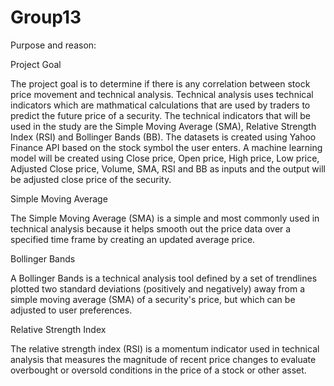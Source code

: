 # Group13

Purpose and reason: 

Project Goal

The project goal is to determine if there is any correlation between stock price movement and technical analysis. Technical analysis uses technical indicators which are mathmatical calculations that are used by traders to predict the future price of a security. The technical indicators that will be used in the study are the Simple Moving Average (SMA), Relative Strength Index (RSI) and Bollinger Bands (BB). The datasets is created using Yahoo Finance API based on the stock symbol the user enters. A machine learning model will be created using Close price, Open price, High price, Low price, Adjusted Close price, Volume, SMA, RSI and BB as inputs and the output will be adjusted close price of the security.

Simple Moving Average

The Simple Moving Average (SMA) is a simple and most commonly used in technical analysis because it helps smooth out the price data over a specified time frame by creating an updated average price.

Bollinger Bands

A Bollinger Bands is a technical analysis tool defined by a set of trendlines plotted two standard deviations (positively and negatively) away from a simple moving average (SMA) of a security's price, but which can be adjusted to user preferences.

Relative Strength Index

The relative strength index (RSI) is a momentum indicator used in technical analysis that measures the magnitude of recent price changes to evaluate overbought or oversold conditions in the price of a stock or other asset.
